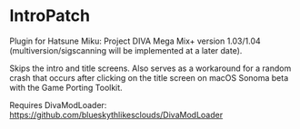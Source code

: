 # IntroPatch
Plugin for Hatsune Miku: Project DIVA Mega Mix+ version 1.03/1.04 (multiversion/sigscanning will be implemented at a later date).

Skips the intro and title screens.
Also serves as a workaround for a random crash that occurs after clicking on the title screen on macOS Sonoma beta with the Game Porting Toolkit.

Requires DivaModLoader: https://github.com/blueskythlikesclouds/DivaModLoader
